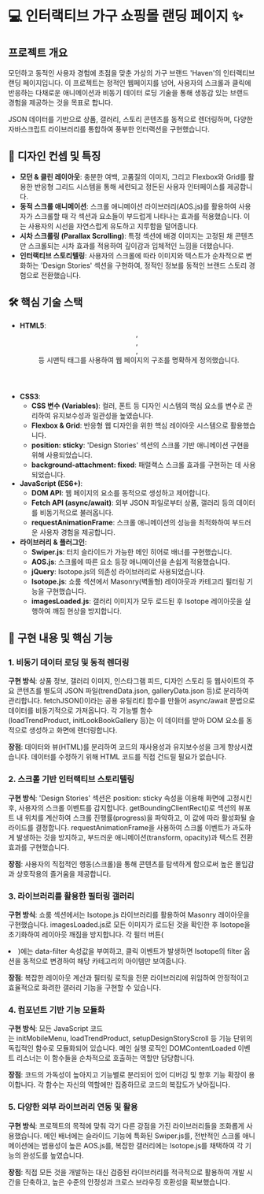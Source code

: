# 💻 인터랙티브 가구 쇼핑몰 랜딩 페이지 ✨

## 프로젝트 개요

모던하고 동적인 사용자 경험에 초점을 맞춘 가상의 가구 브랜드 'Haven'의 인터랙티브 랜딩 페이지입니다. 이 프로젝트는 정적인 웹페이지를 넘어, 사용자의 스크롤과 클릭에 반응하는 다채로운 애니메이션과 비동기 데이터 로딩 기술을 통해 생동감 있는 브랜드 경험을 제공하는 것을 목표로 합니다.

JSON 데이터를 기반으로 상품, 갤러리, 스토리 콘텐츠를 동적으로 렌더링하며, 다양한 자바스크립트 라이브러리를 통합하여 풍부한 인터랙션을 구현했습니다.

## 🎨 디자인 컨셉 및 특징

- **모던 & 클린 레이아웃**: 충분한 여백, 고품질의 이미지, 그리고 Flexbox와 Grid를 활용한 반응형 그리드 시스템을 통해 세련되고 정돈된 사용자 인터페이스를 제공합니다.
- **동적 스크롤 애니메이션**: 스크롤 애니메이션 라이브러리(AOS.js)를 활용하여 사용자가 스크롤할 때 각 섹션과 요소들이 부드럽게 나타나는 효과를 적용했습니다. 이는 사용자의 시선을 자연스럽게 유도하고 지루함을 덜어줍니다.
- **시차 스크롤링 (Parallax Scrolling)**: 특정 섹션에 배경 이미지는 고정된 채 콘텐츠만 스크롤되는 시차 효과를 적용하여 깊이감과 입체적인 느낌을 더했습니다.
- **인터랙티브 스토리텔링**: 사용자의 스크롤에 따라 이미지와 텍스트가 순차적으로 변화하는 'Design Stories' 섹션을 구현하여, 정적인 정보를 동적인 브랜드 스토리 경험으로 전환했습니다.

## 🛠️ 핵심 기술 스택

- **HTML5**: <header>, <main>, <section>, <footer> 등 시맨틱 태그를 사용하여 웹 페이지의 구조를 명확하게 정의했습니다.
- **CSS3**:
   - **CSS 변수 (Variables)**: 컬러, 폰트 등 디자인 시스템의 핵심 요소를 변수로 관리하여 유지보수성과 일관성을 높였습니다.
   - **Flexbox & Grid**: 반응형 웹 디자인을 위한 핵심 레이아웃 시스템으로 활용했습니다.
   - **position: sticky**: 'Design Stories' 섹션의 스크롤 기반 애니메이션 구현을 위해 사용되었습니다.
   - **background-attachment: fixed**: 패럴랙스 스크롤 효과를 구현하는 데 사용되었습니다.
- **JavaScript (ES6+)**:
   - **DOM API**: 웹 페이지의 요소를 동적으로 생성하고 제어합니다.
   - **Fetch API (async/await)**: 외부 JSON 파일로부터 상품, 갤러리 등의 데이터를 비동기적으로 불러옵니다.
   - **requestAnimationFrame**: 스크롤 애니메이션의 성능을 최적화하여 부드러운 사용자 경험을 제공합니다.
- **라이브러리 & 플러그인**:
   - **Swiper.js**: 터치 슬라이드가 가능한 메인 히어로 배너를 구현했습니다.
   - **AOS.js**: 스크롤에 따른 요소 등장 애니메이션을 손쉽게 적용했습니다.
   - **jQuery**: Isotope.js의 의존성 라이브러리로 사용되었습니다.
   - **Isotope.js**: 쇼룸 섹션에서 Masonry(벽돌형) 레이아웃과 카테고리 필터링 기능을 구현했습니다.
   - **imagesLoaded.js**: 갤러리 이미지가 모두 로드된 후 Isotope 레이아웃을 실행하여 깨짐 현상을 방지합니다.

## 🚀 구현 내용 및 핵심 기능

### 1. 비동기 데이터 로딩 및 동적 렌더링

**구현 방식**: 상품 정보, 갤러리 이미지, 인스타그램 피드, 디자인 스토리 등 웹사이트의 주요 콘텐츠를 별도의 JSON 파일(trendData.json, galleryData.json 등)로 분리하여 관리합니다. fetchJSON()이라는 공용 유틸리티 함수를 만들어 async/await 문법으로 데이터를 비동기적으로 가져옵니다. 각 기능별 함수(loadTrendProduct, initLookBookGallery 등)는 이 데이터를 받아 DOM 요소를 동적으로 생성하고 화면에 렌더링합니다.

**장점**: 데이터와 뷰(HTML)를 분리하여 코드의 재사용성과 유지보수성을 크게 향상시켰습니다. 데이터를 수정하기 위해 HTML 코드를 직접 건드릴 필요가 없습니다.

### 2. 스크롤 기반 인터랙티브 스토리텔링

**구현 방식**: 'Design Stories' 섹션은 position: sticky 속성을 이용해 화면에 고정시킨 후, 사용자의 스크롤 이벤트를 감지합니다. getBoundingClientRect()로 섹션의 뷰포트 내 위치를 계산하여 스크롤 진행률(progress)을 파악하고, 이 값에 따라 활성화될 슬라이드를 결정합니다. requestAnimationFrame을 사용하여 스크롤 이벤트가 과도하게 발생하는 것을 방지하고, 부드러운 애니메이션(transform, opacity)과 텍스트 전환 효과를 구현했습니다.

**장점**: 사용자의 직접적인 행동(스크롤)을 통해 콘텐츠를 탐색하게 함으로써 높은 몰입감과 상호작용의 즐거움을 제공합니다.

### 3. 라이브러리를 활용한 필터링 갤러리

**구현 방식**: 쇼룸 섹션에서는 Isotope.js 라이브러리를 활용하여 Masonry 레이아웃을 구현했습니다. imagesLoaded.js로 모든 이미지가 로드된 것을 확인한 후 Isotope을 초기화하여 레이아웃 깨짐을 방지합니다. 각 필터 버튼(<li>)에는 data-filter 속성값을 부여하고, 클릭 이벤트가 발생하면 Isotope의 filter 옵션을 동적으로 변경하여 해당 카테고리의 아이템만 보여줍니다.

**장점**: 복잡한 레이아웃 계산과 필터링 로직을 전문 라이브러리에 위임하여 안정적이고 효율적으로 화려한 갤러리 기능을 구현할 수 있습니다.

### 4. 컴포넌트 기반 기능 모듈화

**구현 방식**: 모든 JavaScript 코드는 initMobileMenu, loadTrendProduct, setupDesignStoryScroll 등 기능 단위의 독립적인 함수로 모듈화되어 있습니다. 메인 실행 로직인 DOMContentLoaded 이벤트 리스너는 이 함수들을 순차적으로 호출하는 역할만 담당합니다.

**장점**: 코드의 가독성이 높아지고 기능별로 분리되어 있어 디버깅 및 향후 기능 확장이 용이합니다. 각 함수는 자신의 역할에만 집중하므로 코드의 복잡도가 낮아집니다.

### 5. 다양한 외부 라이브러리 연동 및 활용

**구현 방식**: 프로젝트의 목적에 맞춰 각기 다른 강점을 가진 라이브러리들을 조화롭게 사용했습니다. 메인 배너에는 슬라이드 기능에 특화된 Swiper.js를, 전반적인 스크롤 애니메이션에는 범용성이 높은 AOS.js를, 복잡한 갤러리에는 Isotope.js를 채택하여 각 기능의 완성도를 높였습니다.

**장점**: 직접 모든 것을 개발하는 대신 검증된 라이브러리를 적극적으로 활용하여 개발 시간을 단축하고, 높은 수준의 안정성과 크로스 브라우징 호환성을 확보했습니다.
